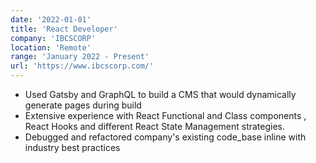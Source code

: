 ```yaml
---
date: '2022-01-01'
title: 'React Developer'
company: 'IBCSCORP'
location: 'Remote'
range: 'January 2022 - Present'
url: 'https://www.ibcscorp.com/'
---
```


- Used Gatsby and GraphQL to build a CMS that would dynamically generate pages during build
- Extensive experience with React Functional and Class components , React Hooks and different React State Management strategies.
- Debugged and refactored company's existing code_base inline with industry best practices
